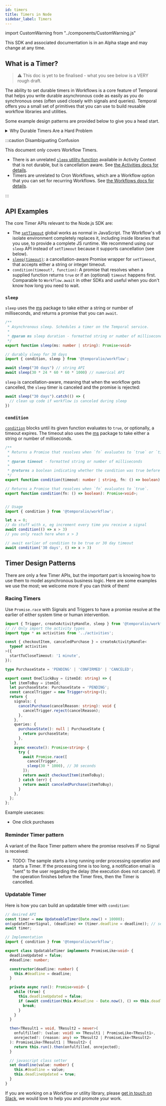 ```yaml
---
id: timers
title: Timers in Node
sidebar_label: Timers
---
```


import CustomWarning from "../components/CustomWarning.js"

<CustomWarning>

This SDK and associated documentation is in an Alpha stage and may change at any time.

</CustomWarning>

## What is a Timer?

> ⚠️ This doc is yet to be finalised - what you see below is a VERY rough draft.

The ability to set durable timers in Workflows is a core feature of Temporal that helps you write durable asynchronous code as easily as you do synchronous ones (often used closely with signals and queries).
Temporal offers you a small set of primitives that you can use to build reusable workflow libraries and utilities.

Some example design patterns are provided below to give you a head start.

<details>
<summary>
Why Durable Timers Are a Hard Problem
</summary>

JavaScript has a `setTimeout`, which seems relatively unremarkable.
However, they are held in memory - if your system goes down, those timers are gone.

A lot of careful code is required to make these timeouts fully reliable (aka recoverable in case of outage.)
Beyond that, further engineering is needed to scale this - imagine 100,000 independently running timers in your system, firing every minute.
That is the kind of scale Temporal handles.

<!-- Note: these are notes from Maxim - we should build out examples and recommend this as best practice in future.
When writing Workflows with timers, you need to take care that it handles jumps of time.
What we mean by "handling jumps": if you had timers that were supposed to go off at 1.15, 1.30, and 1.45pm, and your system goes down from 1pm to 2pm, then at 2pm when the system comes back up all 3 timers will fire at once. If your workflow code relies on the timers resolving in precise order, write these checks yourself.
-->

You can read more about [Temporal Node SDK's Determinism here](/docs/node/determinism).

</details>

:::caution Disambiguating Confusion

This document only covers Workflow Timers.

- There is an unrelated [`sleep` utility function](https://nodejs.temporal.io/api/classes/activity.context/#sleep) available in Activity Context that is not durable, but is cancellation aware. See [the Activities docs for details](/docs/node/activities).
- Timers are unrelated to Cron Workflows, which are a Workflow option that you can set for recurring Workflows. See [the Workflows docs for details](/docs/node/workflows).

:::

## API Examples


The core Timer APIs relevant to the Node.js SDK are:

- The [`setTimeout`](https://nodejs.temporal.io/api/namespaces/workflow/#timers) global works as normal in JavaScript. 
The Workflow's v8 isolate environment completely replaces it, including inside libraries that you use, to provide a complete JS runtime.
We recommend using our `sleep` API instead of `setTimeout` because it supports cancellation (see below).
- [`sleep(timeout)`](https://nodejs.temporal.io/api/namespaces/workflow/#sleep): a cancellation-aware Promise wrapper for `setTimeout`, that accepts either a string or integer timeout.
- `condition(timeout?, function)`: A promise that resolves when a supplied function returns `true` or if an (optional) `timeout` happens first. Comparable to `Workflow.await` in other SDKs and useful when you don't know how long you need to wait.

### `sleep`

`sleep` uses the [ms](https://www.npmjs.com/package/ms) package to take either a string or number of milliseconds, and returns a promise that you can `await`.

```ts
/**
 * Asynchronous sleep. Schedules a timer on the Temporal service.
 *
 * @param ms sleep duration - formatted string or number of milliseconds
 */
export function sleep(ms: number | string): Promise<void>

// durably sleep for 30 days
import { condition, sleep } from '@temporalio/workflow';

await sleep("30 days") // string API
await sleep(30 * 24 * 60 * 60 * 1000) // numerical API
```

`sleep` is cancellation-aware, meaning that when the workflow gets cancelled, the `sleep` timer is canceled and the promise is rejected:

```ts
await sleep("30 days").catch(() => {
  // clean up code if workflow is canceled during sleep
})
```

### `condition`

[`condition`](https://nodejs.temporal.io/api/namespaces/workflow/#condition) blocks until its given function evaluates to `true`, or optionally, a timeout expires. 
The timeout also uses the [ms](https://www.npmjs.com/package/ms) package to take either a string or number of milliseconds.

```ts
/**
 * Returns a Promise that resolves when `fn` evaluates to `true` or `timeout` expires.
 *
 * @param timeout - formatted string or number of milliseconds
 *
 * @returns a boolean indicating whether the condition was true before the timeout expires
 */
export function condition(timeout: number | string, fn: () => boolean): Promise<boolean>;

// Returns a Promise that resolves when `fn` evaluates to `true`.
export function condition(fn: () => boolean): Promise<void>;


// Usage
import { condition } from '@temporalio/workflow';

let x = 0;
// do stuff with x, eg increment every time you receive a signal
await condition(() => x > 3)
// you only reach here when x > 3

// await earlier of condition to be true or 30 day timeout
await condition('30 days', () => x > 3)
```

## Timer Design Patterns

There are only a few Timer APIs, but the important part is knowing how to use them to model asynchronous business logic. Here are some examples we use the most; we welcome more if you can think of them!

### Racing Timers

Use `Promise.race` with Signals and Triggers to have a promise resolve at the earlier of either system time or human intervention.

```ts
import { Trigger, createActivityHandle, sleep } from '@temporalio/workflow';
// // Only import the activity types
import type * as activities from '../activities';

const { checkoutItem, canceledPurchase } = createActivityHandle<
  typeof activities
>({
  startToCloseTimeout: '1 minute',
});

type PurchaseState = 'PENDING' | 'CONFIRMED' | 'CANCELED';

export const OneClickBuy = (itemId: string) => {
  let itemToBuy = itemId;
  let purchaseState: PurchaseState = 'PENDING';
  const cancelTrigger = new Trigger<string>();
  return {
    signals: {
      cancelPurchase(cancelReason: string): void {
        cancelTrigger.reject(cancelReason);
      },
    },
    queries: {
      purchaseState(): null | PurchaseState {
        return purchaseState;
      },
    },
    async execute(): Promise<string> {
      try {
        await Promise.race([
          cancelTrigger,
          sleep(30 * 1000), // 30 seconds
        ]);
        return await checkoutItem(itemToBuy);
      } catch (err) {
        return await canceledPurchase(itemToBuy);
      }
    },
  };
};
```

Example usecases:

- One click purchases

### Reminder Timer pattern

A variant of the Race Timer pattern where the promise resolves IF no Signal is received:

- TODO: The sample starts a long running order processing operation and starts a Timer. If the processing time is too long, a notification email is "sent" to the user regarding the delay (the execution does not cancel). If the operation finishes before the Timer fires, then the Timer is cancelled.

<!-- SNIPSTART nodejs-timer-reminder-workflow -->
<!--SNIPEND-->

### Updatable Timer

Here is how you can build an updatable timer with `condition`:

```ts
// desired API
const timer = new UpdateableTimer(Date.now() + 10000);
on(updateTimerSignal, (deadline) => (timer.deadline = deadline)); // send in new deadlines via Signal
await timer;

// Implementation
import { condition } from '@temporalio/workflow';

export class UpdatableTimer implements PromiseLike<void> {
  deadlineUpdated = false;
  #deadline: number;

  constructor(deadline: number) {
    this.#deadline = deadline;
  }

  private async run(): Promise<void> {
    while (true) {
      this.deadlineUpdated = false;
      if (await condition(this.#deadline - Date.now(), () => this.deadlineUpdated)) {
        break;
      }
    }
  }

  then<TResult1 = void, TResult2 = never>(
    onfulfilled?: (value: void) => TResult1 | PromiseLike<TResult1>,
    onrejected?: (reason: any) => TResult2 | PromiseLike<TResult2>
  ): PromiseLike<TResult1 | TResult2> {
    return this.run().then(onfulfilled, onrejected);
  }

  // javascript class setter
  set deadline(value: number) {
    this.#deadline = value;
    this.deadlineUpdated = true;
  }
}
```

If you are working on a Workflow or utility library, please [get in touch on Slack](https://temporal.io/slack), we would love to help you and promote your work.